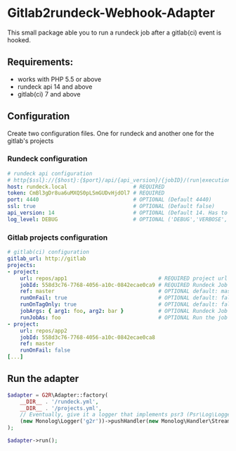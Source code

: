 # Gitlab2rundeck-Webhook-Adapter

This small package able you to run a rundeck job after a gitlab(ci) event is hooked.

## Requirements:
- works with PHP 5.5 or above
- rundeck api 14 and above
- gitlab(ci) 7 and above

## Configuration

Create two configuration files. One for rundeck and another one for the gitlab's projects

### Rundeck configuration

```yaml
# rundeck api configuration
# http{$ssl}://{$host}:{$port}/api/{api_version}/{jobID}/(run|executions)
host: rundeck.local                     # REQUIRED
token: CmBl3gDr8ua6uMXQS0pLSmGUDvHjdOl7 # REQUIRED
port: 4440                              # OPTIONAL (Default 4440)
ssl: true                               # OPTIONAL (Default false)
api_version: 14                         # OPTIONAL (Default 14. Has to be >= 13)
log_level: DEBUG                        # OPTIONAL ('DEBUG','VERBOSE','INFO','WARN','ERROR')
```

### Gitlab projects configuration

```yaml
# gitlab(ci) configuration
gitlab_url: http://gitlab
projects:
- project:
    url: repos/app1                             # REQUIRED project url (w/o the base_url)
    jobId: 558d3c76-7768-4056-a10c-0842ecae0ca9 # REQUIRED Rundeck Job UUID
    ref: master                                 # OPTIONAL default: master. Project branch
    runOnFail: true                             # OPTIONAL default: false. Run the job even if the tests failed
    runOnTagOnly: true                          # OPTIONAL default: false. Run the job only when a tag is done (useful for release deployment)
    jobArgs: { arg1: foo, arg2: bar }           # OPTIONAL Rundeck Job arguments
    runJobAs: foo                               # OPTIONAL Run the job as the given user
- project:
    url: repos/app2
    jobId: 558d3c76-7768-4056-a10c-0842ecae0ca8
    ref: master
    runOnFail: false
[...]
```

## Run the adapter

```php
$adapter = G2R\Adapter::factory(
    __DIR__ . '/rundeck.yml',
    __DIR__ . '/projects.yml',
    // Eventually, give it a logger that implements psr3 (Psr\Log\LoggerInterface)
    (new Monolog\Logger('g2r'))->pushHandler(new Monolog\Handler\StreamHandler('./g2r.log'))
);

$adapter->run();
```